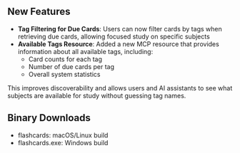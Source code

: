 ## New Features

- **Tag Filtering for Due Cards**: Users can now filter cards by tags when retrieving due cards, allowing focused study on specific subjects
- **Available Tags Resource**: Added a new MCP resource that provides information about all available tags, including:
  - Card counts for each tag
  - Number of due cards per tag
  - Overall system statistics
  
This improves discoverability and allows users and AI assistants to see what subjects are available for study without guessing tag names.

## Binary Downloads
- flashcards: macOS/Linux build
- flashcards.exe: Windows build 